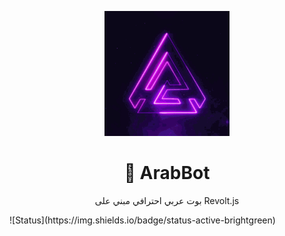 <p align="center">
  <img src="assets/sarahs-discord-server-logo-main-discord-server-logo.gif" alt="ArabBot Logo" width="200"/>
</p>

<h1 align="center">🤖 ArabBot</h1>
<p align="center">بوت عربي احترافي مبني على Revolt.js</p>
                  ![Status](https://img.shields.io/badge/status-active-brightgreen)
